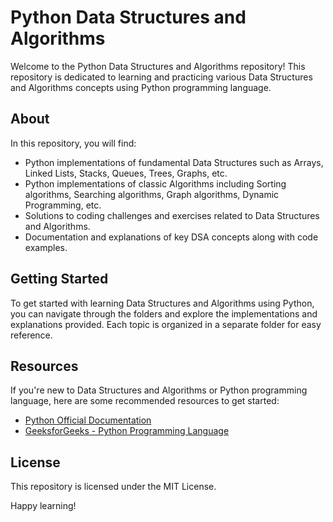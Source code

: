 # Python Data Structures and Algorithms

Welcome to the Python Data Structures and Algorithms repository! This repository is dedicated to learning and practicing various Data Structures and Algorithms concepts using Python programming language.

## About

In this repository, you will find:

- Python implementations of fundamental Data Structures such as Arrays, Linked Lists, Stacks, Queues, Trees, Graphs, etc.
- Python implementations of classic Algorithms including Sorting algorithms, Searching algorithms, Graph algorithms, Dynamic Programming, etc.
- Solutions to coding challenges and exercises related to Data Structures and Algorithms.
- Documentation and explanations of key DSA concepts along with code examples.

## Getting Started

To get started with learning Data Structures and Algorithms using Python, you can navigate through the folders and explore the implementations and explanations provided. Each topic is organized in a separate folder for easy reference.

## Resources

If you're new to Data Structures and Algorithms or Python programming language, here are some recommended resources to get started:

- [Python Official Documentation](https://docs.python.org/3/)
- [GeeksforGeeks - Python Programming Language](https://www.geeksforgeeks.org/python-programming-language/)


## License

This repository is licensed under the MIT License.

Happy learning!
